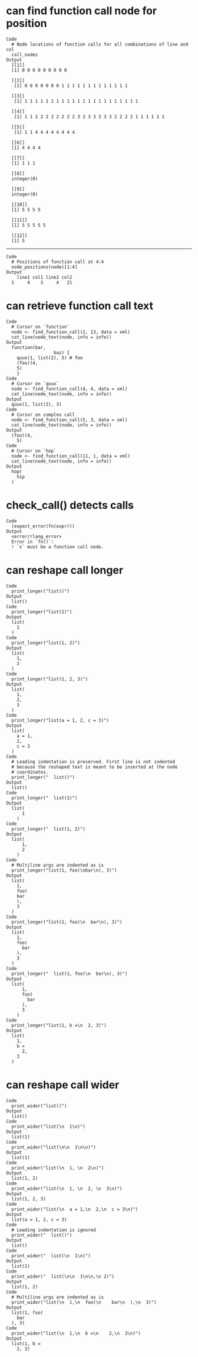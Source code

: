 # can find function call node for position

    Code
      # Node locations of function calls for all combinations of line and col
      call_nodes
    Output
      [[1]]
      [1] 0 0 0 0 0 0 0 0 0
      
      [[2]]
       [1] 0 0 0 0 0 0 0 1 1 1 1 1 1 1 1 1 1 1 1 1
      
      [[3]]
       [1] 1 1 1 1 1 1 1 1 1 1 1 1 1 1 1 1 1 1 1 1 1 1
      
      [[4]]
       [1] 1 1 2 2 2 2 2 2 2 2 3 3 3 3 3 3 3 2 2 2 2 1 1 1 1 1 1
      
      [[5]]
       [1] 1 1 4 4 4 4 4 4 4 4
      
      [[6]]
      [1] 4 4 4 4
      
      [[7]]
      [1] 1 1 1
      
      [[8]]
      integer(0)
      
      [[9]]
      integer(0)
      
      [[10]]
      [1] 5 5 5 5
      
      [[11]]
      [1] 5 5 5 5 5
      
      [[12]]
      [1] 5
      

---

    Code
      # Positions of function call at 4:4
      node_positions(node)[1:4]
    Output
        line1 col1 line2 col2
      1     4    3     4   21

# can retrieve function call text

    Code
      # Cursor on `function`
      node <- find_function_call(2, 13, data = xml)
      cat_line(node_text(node, info = info))
    Output
      function(bar,
                      baz) {
        quux(1, list(2), 3) # foo
        (foo)(4,
        5)
        }
    Code
      # Cursor on `quux`
      node <- find_function_call(4, 4, data = xml)
      cat_line(node_text(node, info = info))
    Output
      quux(1, list(2), 3)
    Code
      # Cursor on complex call
      node <- find_function_call(5, 3, data = xml)
      cat_line(node_text(node, info = info))
    Output
      (foo)(4,
        5)
    Code
      # Cursor on `hop`
      node <- find_function_call(11, 1, data = xml)
      cat_line(node_text(node, info = info))
    Output
      hop(
        hip
      )

# check_call() detects calls

    Code
      (expect_error(fn(expr)))
    Output
      <error/rlang_error>
      Error in `fn()`:
      ! `x` must be a function call node.

# can reshape call longer

    Code
      print_longer("list()")
    Output
      list()
    Code
      print_longer("list(1)")
    Output
      list(
        1
      )
    Code
      print_longer("list(1, 2)")
    Output
      list(
        1,
        2
      )
    Code
      print_longer("list(1, 2, 3)")
    Output
      list(
        1,
        2,
        3
      )
    Code
      print_longer("list(a = 1, 2, c = 3)")
    Output
      list(
        a = 1,
        2,
        c = 3
      )
    Code
      # Leading indentation is preserved. First line is not indented
      # because the reshaped text is meant to be inserted at the node
      # coordinates.
      print_longer("  list()")
    Output
      list()
    Code
      print_longer("  list(1)")
    Output
      list(
          1
        )
    Code
      print_longer("  list(1, 2)")
    Output
      list(
          1,
          2
        )
    Code
      # Multiline args are indented as is
      print_longer("list(1, foo(\nbar\n), 3)")
    Output
      list(
        1,
        foo(
        bar
        ),
        3
      )
    Code
      print_longer("list(1, foo(\n  bar\n), 3)")
    Output
      list(
        1,
        foo(
          bar
        ),
        3
      )
    Code
      print_longer("  list(1, foo(\n  bar\n), 3)")
    Output
      list(
          1,
          foo(
            bar
          ),
          3
        )
    Code
      print_longer("list(1, b =\n  2, 3)")
    Output
      list(
        1,
        b =
          2,
        3
      )

# can reshape call wider

    Code
      print_wider("list()")
    Output
      list()
    Code
      print_wider("list(\n  1\n)")
    Output
      list(1)
    Code
      print_wider("list(\n\n  1\n\n)")
    Output
      list(1)
    Code
      print_wider("list(\n  1, \n  2\n)")
    Output
      list(1, 2)
    Code
      print_wider("list(\n  1, \n  2, \n  3\n)")
    Output
      list(1, 2, 3)
    Code
      print_wider("list(\n  a = 1,\n  2,\n  c = 3\n)")
    Output
      list(a = 1, 2, c = 3)
    Code
      # Leading indentation is ignored
      print_wider("  list()")
    Output
      list()
    Code
      print_wider("  list(\n  1\n)")
    Output
      list(1)
    Code
      print_wider("  list(\n\n  1\n\n,\n 2)")
    Output
      list(1, 2)
    Code
      # Multiline args are indented as is
      print_wider("list(\n  1,\n  foo(\n    bar\n  ),\n  3)")
    Output
      list(1, foo(
        bar
      ), 3)
    Code
      print_wider("list(\n  1,\n  b =\n    2,\n  3\n)")
    Output
      list(1, b =
        2, 3)

